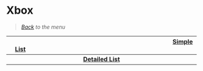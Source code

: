 # Xbox


> *[Back](../games.md) to the menu*

| <img width="430" height="1">[Simple List](xbox_list.md)<img width="430" height="1"> | 
| :---: |
| **[Detailed List](xbox_info_games.md)** |
